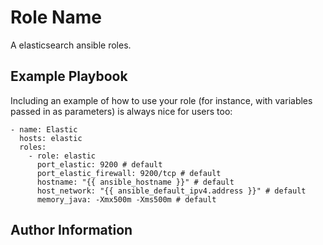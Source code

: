 Role Name
=========

A elasticsearch ansible roles.

Example Playbook
----------------

Including an example of how to use your role (for instance, with variables passed in as parameters) is always nice for users too:

    - name: Elastic 
      hosts: elastic
      roles:
        - role: elastic
          port_elastic: 9200 # default
          port_elastic_firewall: 9200/tcp # default
          hostname: "{{ ansible_hostname }}" # default
          host_network: "{{ ansible_default_ipv4.address }}" # default
          memory_java: -Xmx500m -Xms500m # default


Author Information
------------------


